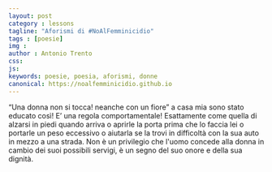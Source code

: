 ```yaml
---
layout: post
category : lessons
tagline: "Aforismi di #NoAlFemminicidio"
tags : [poesie]
img : 
author : Antonio Trento
css: 
js: 
keywords: poesie, poesia, aforismi, donne
canonical: https://noalfemminicidio.github.io
---
```

“Una donna non si tocca! neanche con un fiore” a casa mia sono stato educato così! E’ una regola comportamentale! Esattamente come quella di alzarsi in piedi quando arriva o aprirle la porta prima che lo faccia lei o portarle un peso eccessivo o aiutarla se la trovi in difficoltà con la sua auto in mezzo a una strada. Non è un privilegio che l'uomo concede alla donna in cambio dei suoi possibili servigi, è un segno del suo onore e della sua dignità.
